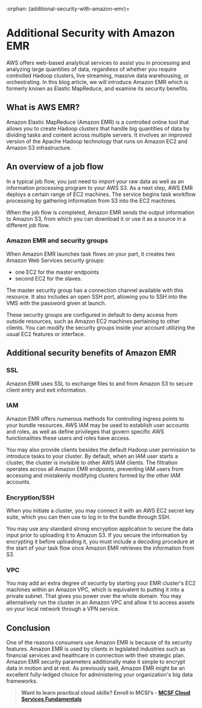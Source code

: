 :orphan:
(additional-security-with-amazon-emr)=
# Additional Security with Amazon EMR
 

AWS offers web-based analytical services to assist you in processing and analyzing large quantities of data, regardless of whether you require controlled Hadoop clusters, live streaming, massive data warehousing, or orchestrating. In this blog article, we will introduce Amazon EMR which is formerly known as Elastic MapReduce, and examine its security benefits.

## What is AWS EMR?

Amazon Elastic MapReduce (Amazon EMR) is a controlled online tool that allows you to create Hadoop clusters that handle big quantities of data by dividing tasks and content across multiple servers. It involves an improved version of the Apache Hadoop technology that runs on Amazon EC2 and Amazon S3 infrastructure.

## An overview of a job flow

In a typical job flow, you just need to import your raw data as well as an information processing program to your AWS S3. As a next step, AWS EMR deploys a certain range of EC2 machines. The service begins task workflow processing by gathering information from S3 into the EC2 machines.

When the job flow is completed, Amazon EMR sends the output information to Amazon S3, from which you can download it or use it as a source in a different job flow.

### Amazon EMR and security groups

When Amazon EMR launches task flows on your part, it creates two Amazon Web Services security groups:

- one EC2 for the master endpoints
- second EC2 for the slaves.

The master security group has a connection channel available with this resource. It also includes an open SSH port, allowing you to SSH into the VMS with the password given at launch.

These security groups are configured in default to deny access from outside resources, such as Amazon EC2 machines pertaining to other clients. You can modify the security groups inside your account utilizing the usual EC2 features or interface.

## Additional security benefits of Amazon EMR

### SSL

Amazon EMR uses SSL to exchange files to and from Amazon S3 to secure client entry and exit information.

### IAM

Amazon EMR offers numerous methods for controlling ingress points to your bundle resources. AWS IAM may be used to establish user accounts and roles, as well as define privileges that govern specific AWS functionalities these users and roles have access.

You may also provide clients besides the default Hadoop user permission to introduce tasks to your cluster. By default, when an IAM user starts a cluster, the cluster is invisible to other AWS IAM clients. The filtration operates across all Amazon EMR endpoints, preventing IAM users from accessing and mistakenly modifying clusters formed by the other IAM accounts.

### Encryption/SSH

When you initiate a cluster, you may connect it with an AWS EC2 secret key suite, which you can then use to log in to the bundle through SSH.

You may use any standard strong encryption application to secure the data input prior to uploading it to Amazon S3. If you secure the information by encrypting it before uploading it, you must include a decoding procedure at the start of your task flow once Amazon EMR retrieves the information from S3.

### VPC

You may add an extra degree of security by starting your EMR cluster's EC2 machines within an Amazon VPC, which is equivalent to putting it into a private subnet. That gives you power over the whole domain. You may alternatively run the cluster in an Amazon VPC and allow it to access assets on your local network through a VPN service.

## Conclusion

One of the reasons consumers use Amazon EMR is because of its security features. Amazon EMR is used by clients in legislated industries such as financial services and healthcare in connection with their strategic plan. Amazon EMR security parameters additionally make it simple to encrypt data in motion and at rest. As previously said, Amazon EMR might be an excellent fully-ledged choice for administering your organization's big data frameworks.

> **Want to learn practical cloud skills? Enroll in MCSI’s - [MCSF Cloud Services Fundamentals ](https://www.mosse-institute.com/certifications/mcsf-cloud-services-fundamentals.html)**